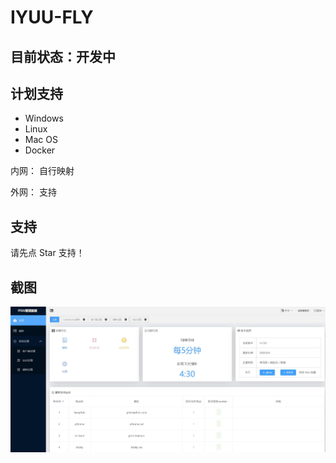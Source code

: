 # IYUU-FLY 

## 目前状态：开发中

## 计划支持

- Windows
- Linux
- Mac OS 
- Docker


内网： 自行映射

外网： 支持

## 支持
请先点 Star 支持！
## 截图
![](pic/s1.jpg)
